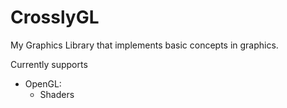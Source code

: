 # CrosslyGL
My Graphics Library that implements basic concepts in graphics.

Currently supports 

* OpenGL:
    - Shaders

